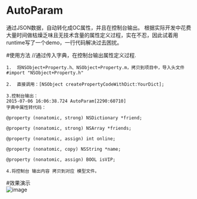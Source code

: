 # AutoParam
通过JSON数据，自动转化成OC属性，并且在控制台输出。
根据实际开发中花费大量时间做枯燥乏味且无技术含量的属性定义过程，实在不忍，因此试着用runtime写了一个demo，一行代码解决过去困扰。

#使用方法
//通过传入字典，在控制台输出属性定义过程.

    1.  将NSObject+Property.h、NSObject+Property.m，拷贝到项目中，导入头文件 #import "NSObject+Property.h"
    
    2.  直接调用：[NSObject createPropertyCodeWithDict:YourDict];
    
    3.控制台输出：
    2015-07-06 16:06:38.724 AutoParam[2290:60710] 
    字典中属性转代码：
    
    @property (nonatomic, strong) NSDictionary *friend;

    @property (nonatomic, strong) NSArray *friends;

    @property (nonatomic, assign) int online;

    @property (nonatomic, copy) NSString *name;

    @property (nonatomic, assign) BOOL isVIP;
    
    4.将控制台 输出内容 拷贝到对应 模型文件。
#效果演示  
    ![image](https://github.com/super-Sun/AutoParam/blob/master/gif/param.gif)
    
